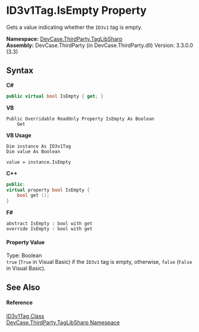 # ID3v1Tag.IsEmpty Property 
 

Gets a value indicating whether the `ID3v1` tag is empty.

**Namespace:**&nbsp;<a href="N_DevCase_ThirdParty_TagLibSharp">DevCase.ThirdParty.TagLibSharp</a><br />**Assembly:**&nbsp;DevCase.ThirdParty (in DevCase.ThirdParty.dll) Version: 3.3.0.0 (3.3)

## Syntax

**C#**<br />
``` C#
public virtual bool IsEmpty { get; }
```

**VB**<br />
``` VB
Public Overridable ReadOnly Property IsEmpty As Boolean
	Get
```

**VB Usage**<br />
``` VB Usage
Dim instance As ID3v1Tag
Dim value As Boolean

value = instance.IsEmpty

```

**C++**<br />
``` C++
public:
virtual property bool IsEmpty {
	bool get ();
}
```

**F#**<br />
``` F#
abstract IsEmpty : bool with get
override IsEmpty : bool with get
```


#### Property Value
Type: Boolean<br />`true` (`True` in Visual Basic) if the `ID3v1` tag is empty, otherwise, `false` (`False` in Visual Basic).

## See Also


#### Reference
<a href="T_DevCase_ThirdParty_TagLibSharp_ID3v1Tag">ID3v1Tag Class</a><br /><a href="N_DevCase_ThirdParty_TagLibSharp">DevCase.ThirdParty.TagLibSharp Namespace</a><br />